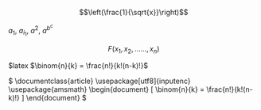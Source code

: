 $$\left(\frac{1}{\sqrt{x}}\right)$$

$a_{1},\ a_{i_{1}},\ a^{2},\ a^{b^{c}}$


$$F(x_{1}, x_{2}, \dots \dots, x_{n})$$



$latex
$\binom{n}{k} = \frac{n!}{k!(n-k)!}$

$
	\documentclass{article}
	\usepackage[utf8]{inputenc}
	\usepackage{amsmath}
	\begin{document}
	\[
	    \binom{n}{k} = \frac{n!}{k!(n-k)!}
	\]
\end{document}
$